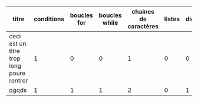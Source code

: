 | titre | conditions | boucles for | boucles while | chaines de caractères | listes | dictionnaires | autre |
| ----- | ---------- | ----------- | ------------- | --------------------- | ------ | ------------- | ----- |
| ceci est un titre trop long poure rentrer | 1 | 0 | 0 | 1 | 0 | 0 | rien |
| qgqds | 1 | 1 | 1 | 2 | 0 | 1 |  |

